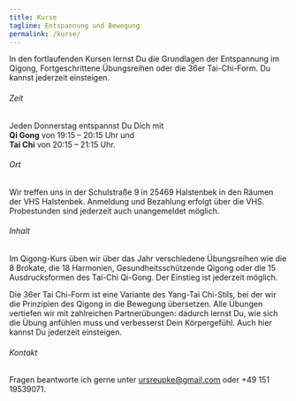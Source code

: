 ```yaml
---
title: Kurse
tagline: Entspannung und Bewegung
permalink: /kurse/
---
```

In den fortlaufenden Kursen lernst Du die Grundlagen der Entspannung im Qigong, Fortgeschrittene Übungsreihen oder die 36er Tai-Chi-Form. Du kannst jederzeit einsteigen.

###### Zeit 
Jeden Donnerstag entspannst Du Dich mit  
**Qi Gong** von 19:15 – 20:15 Uhr und   
**Tai Chi** von 20:15 – 21:15 Uhr.

###### Ort
Wir treffen uns in der Schulstraße 9 in 25469 Halstenbek in den Räumen der VHS Halstenbek. Anmeldung und Bezahlung erfolgt über die VHS. Probestunden sind jederzeit auch unangemeldet möglich.

###### Inhalt
Im Qigong-Kurs üben wir über das Jahr verschiedene Übungsreihen wie die 8 Brokate, die 18 Harmonien, Gesundheitsschützende Qigong oder die 15 Ausdrucksformen des Tai-Chi Qi-Gong.
Der Einstieg ist jederzeit möglich.

Die 36er Tai Chi-Form ist eine Variante des Yang-Tai Chi-Stils, bei der wir die Prinzipien des Qigong in die Bewegung übersetzen. Alle Übungen vertiefen wir mit zahlreichen Partnerübungen: dadurch lernst Du, wie sich die Übung anfühlen muss und verbesserst Dein Körpergefühl.
Auch hier kannst Du jederzeit einsteigen.

###### Kontakt
Fragen beantworte ich gerne unter <ursreupke@gmail.com> oder +49 151 19539071.